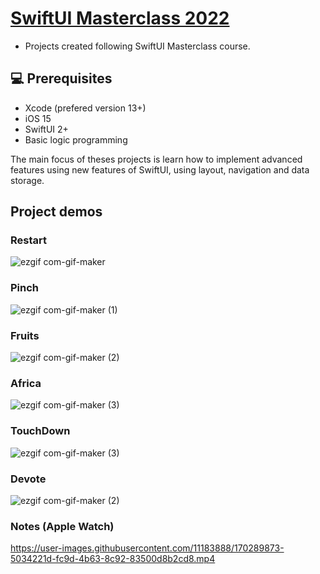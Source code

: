 # [SwiftUI Masterclass 2022](https://www.udemy.com/course/swiftui-masterclass-course-ios-development-with-swift/)

- Projects created following SwiftUI Masterclass course.

## :computer: Prerequisites
- Xcode (prefered version 13+)
- iOS 15
- SwiftUI 2+
- Basic logic programming

The main focus of theses projects is learn how to implement advanced features using new features of SwiftUI, using layout, navigation and data storage.

## Project demos

### Restart

![ezgif com-gif-maker](https://user-images.githubusercontent.com/11183888/170288087-146c9bc0-467f-4be2-a6df-a49cc54d2696.gif)

### Pinch

![ezgif com-gif-maker (1)](https://user-images.githubusercontent.com/11183888/170299581-ea931832-e484-43d0-92a3-6a3c4d524b15.gif)


### Fruits

![ezgif com-gif-maker (2)](https://user-images.githubusercontent.com/11183888/170290042-33c67ec9-c168-4cff-88a1-070c7ee651e9.gif)

### Africa

![ezgif com-gif-maker (3)](https://user-images.githubusercontent.com/11183888/170303228-60a651a4-3226-499f-b1a5-de43963370cf.gif)

### TouchDown

![ezgif com-gif-maker (3)](https://user-images.githubusercontent.com/11183888/170291998-57ec6135-b40f-4b60-87a8-3b605a151610.gif)

### Devote

![ezgif com-gif-maker (2)](https://user-images.githubusercontent.com/11183888/170302805-e9edb146-243e-43e5-9f62-5a5eae969576.gif)

### Notes (Apple Watch)

https://user-images.githubusercontent.com/11183888/170289873-5034221d-fc9d-4b63-8c92-83500d8b2cd8.mp4

